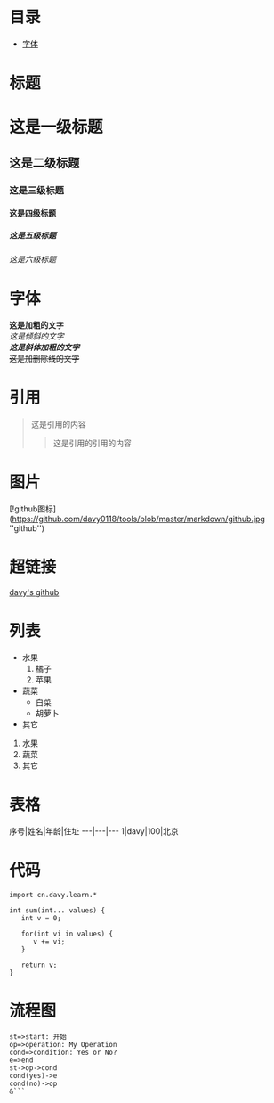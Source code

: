 # 目录
* <a href="#fontstyle">字体</a>


# 标题
# 这是一级标题
## 这是二级标题
### 这是三级标题
#### 这是四级标题
##### 这是五级标题
###### 这是六级标题


# <a name="fontstyle">字体</a>
**这是加粗的文字**  
*这是倾斜的文字*  
***这是斜体加粗的文字***  
~~这是加删除线的文字~~


# 引用
>这是引用的内容
>>这是引用的引用的内容


# 图片
[!github图标](https://github.com/davy0118/tools/blob/master/markdown/github.jpg ''github'')


# 超链接
[davy's github](https://github.com/davy0118/tools "davy's github")


# 列表
* 水果
   1. 橘子
   2. 苹果
* 蔬菜
   * 白菜
   * 胡萝卜
* 其它

1. 水果
2. 蔬菜
3. 其它


# 表格
序号|姓名|年龄|住址
---|---|---
1|davy|100|北京


# 代码
`import cn.davy.learn.*`
```
int sum(int... values) {
   int v = 0;

   for(int vi in values) {
      v += vi;
   }
   
   return v;
}
```


# 流程图
```flow
st=>start: 开始
op=>operation: My Operation
cond=>condition: Yes or No?
e=>end
st->op->cond
cond(yes)->e
cond(no)->op
&```